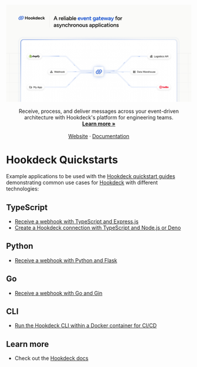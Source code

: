 <p align="center">
  <a href="https://hookdeck.com?ref=github-quickstarts">
   <img src="https://github.com/hookdeck/.github/raw/master/profile/hookdeck.png" alt="Hookdeck - A reliable event gateway for asynchronous applications">
  </a>

  <p align="center">
    Receive, process, and deliver messages across your event-driven architecture with Hookdeck's platform for engineering teams.
    <br />
    <a href="https://hookdeck.com?ref=github-readme"><strong>Learn more »</strong></a>
    <br />
    <br />
    <a href="https://hookdeck.com?ref=github-quickstarts">Website</a>
    ·
    <a href="https://hookdeck.com/docs?ref=github-quickstarts">Documentation</a>
  </p>
</p>


# Hookdeck Quickstarts

Example applications to be used with the
[Hookdeck quickstart guides](https://hookdeck.com/docs?ref=github-quickstarts)
demonstrating common use cases for
[Hookdeck](https://hookdeck.com?ref=github-quickstarts) with different
technologies:

## TypeScript

- [Receive a webhook with TypeScript and Express.js](typescript/inbound)
- [Create a Hookdeck connection with TypeScript and Node.js or Deno](typescript/create-connection)

## Python

- [Receive a webhook with Python and Flask](python/inbound)

## Go

- [Receive a webhook with Go and Gin](go/inbound)

## CLI

- [Run the Hookdeck CLI within a Docker container for CI/CD](cli/docker)

## Learn more

- Check out the [Hookdeck docs](https://hookdeck.com/docs?ref=github-quickstarts)
